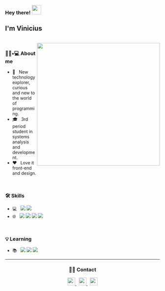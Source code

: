 ### Hey there! <img src="https://raw.githubusercontent.com/iampavangandhi/iampavangandhi/master/gifs/Hi.gif" width="30px"><h2> I'm Vinicius</h2>
<br>

<img src="https://cdn.dribbble.com/users/2145071/screenshots/4503713/dev.gif" width="400" heigth="300" align="right"/>

<h3> 👨🏻•💻 About me </h3>


- 🤔 &nbsp; New technology explorer, curious and new to the world of programming.
- 🎓 &nbsp; 3rd period student in systems analysis and development.
- ❤️ &nbsp; Love it front-end and design.

</br>
<h3>🛠 Skills </h3>

- 💻 &nbsp; <img src="https://img.shields.io/badge/Java-ED8B00?style=for-the-badge&logo=java&logoColor=white"/>  <img src="https://img.shields.io/badge/SQLite-07405E?style=for-the-badge&logo=sqlite&logoColor=white"/>
- 🌐 &nbsp; <img src="https://img.shields.io/badge/HTML5-E34F26?style=for-the-badge&logo=html5&logoColor=white"/>  <img src="https://img.shields.io/badge/CSS3-1572B6?style=for-the-badge&logo=css3&logoColor=white"/>  <img src="https://img.shields.io/badge/JavaScript-323330?style=for-the-badge&logo=javascript&logoColor=F7DF1E"/>  <img src="https://img.shields.io/badge/React-20232A?style=for-the-badge&logo=react&logoColor=61DAFB"/>

</br>

<h3>💡 Learning </h3>

- 📚 &nbsp; <img src="https://img.shields.io/badge/Google_Cloud-4285F4?style=for-the-badge&logo=google-cloud&logoColor=white"/>  <img src="https://img.shields.io/badge/Flutter-02569B?style=for-the-badge&logo=flutter&logoColor=white"/>  <img src="https://img.shields.io/badge/Angular-DD0031?style=for-the-badge&logo=angular&logoColor=white"/>
<hr>

<div align="center">
   <h3 align="center"> 🤝🏻 Contact </h3>
  <a href="https://www.linkedin.com/in/viniciusoliveira08/">
    <img src="https://www.flaticon.com/svg/vstatic/svg/145/145807.svg?token=exp=1616685612~hmac=6ae4d2cfeafc73fcccdfc86a9be1ba80" heigth="25" width="25" align=""center"/>
  </a>&nbsp;
  <a href="mailto:viniciusmeireles08@gmail.com">
    <img src="https://www.flaticon.com/svg/vstatic/svg/355/355992.svg?token=exp=1616685849~hmac=0343e9de77a466e98367fdbfd9046a16" heigth="25" width="25" />
  </a>&nbsp;
   <a href="https://t.me/viinioliveira">
    <img src="https://www.flaticon.com/svg/vstatic/svg/2111/2111646.svg?token=exp=1616686709~hmac=29fdfc54fc8aea071003ae06e5013dae" heigth="25" width="25" />
  </a>                                                                                                                                                  
                                                                                                                                                      
  </div>                                                                                                                                               

